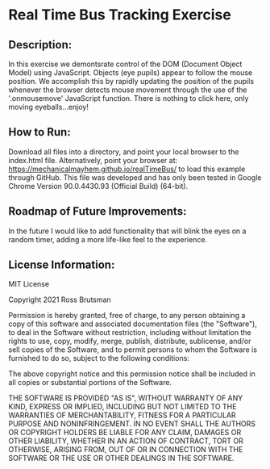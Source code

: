 # Real Time Bus Tracking Exercise
## Description:
In this exercise we demontsrate control of the DOM (Document Object Model) using JavaScript.  Objects (eye pupils) appear to follow the mouse position.  We accomplish this by rapidly updating the position of the pupils whenever the browser detects mouse movement through the use of the '.onmousemove' JavaScript function.
There is nothing to click here, only moving eyeballs...enjoy!
## How to Run:
Download all files into a directory, and point your local browser to the index.html file.  Alternatively, point your browser at: https://mechanicalmayhem.github.io/realTimeBus/ to load this example through GitHub.  This file was developed and has only been tested in Google Chrome Version 90.0.4430.93 (Official Build) (64-bit).
## Roadmap of Future Improvements:
In the future I would like to add functionality that will blink the eyes on a random timer, adding a more life-like feel to the experience.
## License Information:
MIT License

Copyright 2021 Ross Brutsman

Permission is hereby granted, free of charge, to any person obtaining a copy of this software and associated documentation files (the "Software"), to deal in the Software without restriction, including without limitation the rights to use, copy, modify, merge, publish, distribute, sublicense, and/or sell copies of the Software, and to permit persons to whom the Software is furnished to do so, subject to the following conditions:

The above copyright notice and this permission notice shall be included in all copies or substantial portions of the Software.

THE SOFTWARE IS PROVIDED "AS IS", WITHOUT WARRANTY OF ANY KIND, EXPRESS OR IMPLIED, INCLUDING BUT NOT LIMITED TO THE WARRANTIES OF MERCHANTABILITY, FITNESS FOR A PARTICULAR PURPOSE AND NONINFRINGEMENT. IN NO EVENT SHALL THE AUTHORS OR COPYRIGHT HOLDERS BE LIABLE FOR ANY CLAIM, DAMAGES OR OTHER LIABILITY, WHETHER IN AN ACTION OF CONTRACT, TORT OR OTHERWISE, ARISING FROM, OUT OF OR IN CONNECTION WITH THE SOFTWARE OR THE USE OR OTHER DEALINGS IN THE SOFTWARE.
